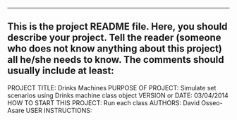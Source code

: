 ------------------------------------------------------------------------
This is the project README file. Here, you should describe your project.
Tell the reader (someone who does not know anything about this project)
all he/she needs to know. The comments should usually include at least:
------------------------------------------------------------------------

PROJECT TITLE: Drinks Machines
PURPOSE OF PROJECT: Simulate set scenarios using Drinks machine class object
VERSION or DATE: 03/04/2014
HOW TO START THIS PROJECT: Run each class
AUTHORS: David Osseo-Asare
USER INSTRUCTIONS:
